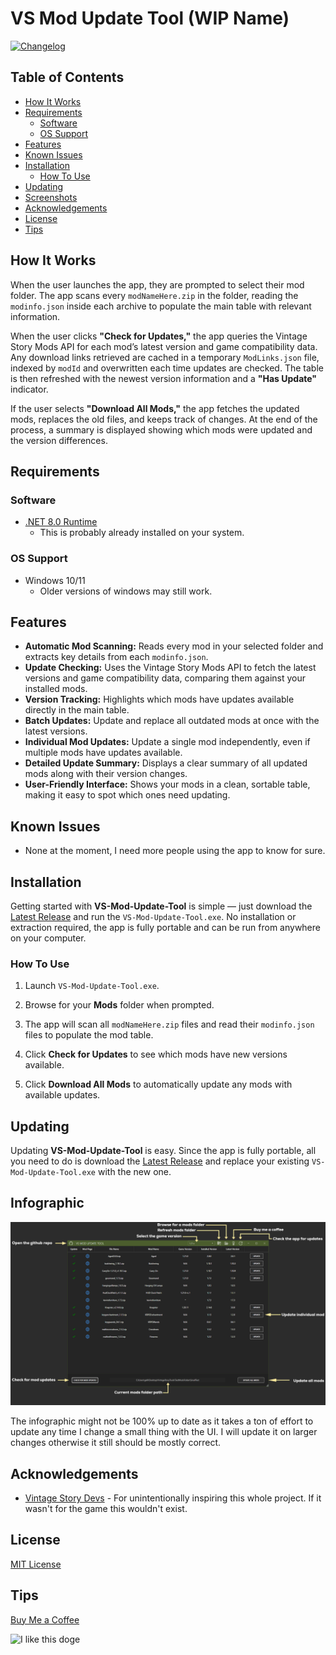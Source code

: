# VS Mod Update Tool (WIP Name)

[![Changelog](https://img.shields.io/badge/changelog-latest-blue)](docs/version/CHANGELOG.md)

## Table of Contents

- [How It Works](#how-it-works)
- [Requirements](#requirements)
  - [Software](#software)
  - [OS Support](#os-support)
- [Features](#features)
- [Known Issues](#known-issues)
- [Installation](#installation)
  - [How To Use](#how-to-use)
- [Updating](#updating)
- [Screenshots](#infographic)
- [Acknowledgements](#acknowledgements)
- [License](#license)
- [Tips](#tips)

## How It Works  
When the user launches the app, they are prompted to select their mod folder. The app scans every `modNameHere.zip` in the folder, reading the `modinfo.json` inside each archive to populate the main table with relevant information.  

When the user clicks **"Check for Updates,"** the app queries the Vintage Story Mods API for each mod’s latest version and game compatibility data. Any download links retrieved are cached in a temporary `ModLinks.json` file, indexed by `modId` and overwritten each time updates are checked. The table is then refreshed with the newest version information and a **"Has Update"** indicator.  

If the user selects **"Download All Mods,"** the app fetches the updated mods, replaces the old files, and keeps track of changes. At the end of the process, a summary is displayed showing which mods were updated and the version differences.  


## Requirements

### Software

- [.NET 8.0 Runtime](https://dotnet.microsoft.com/en-us/download/dotnet/8.0)
  - This is probably already installed on your system.

### OS Support

- Windows 10/11
  - Older versions of windows may still work.


## Features
- **Automatic Mod Scanning:** Reads every mod in your selected folder and extracts key details from each `modinfo.json`.  
- **Update Checking:** Uses the Vintage Story Mods API to fetch the latest versions and game compatibility data, comparing them against your installed mods.  
- **Version Tracking:** Highlights which mods have updates available directly in the main table.  
- **Batch Updates:** Update and replace all outdated mods at once with the latest versions.  
- **Individual Mod Updates:** Update a single mod independently, even if multiple mods have updates available.  
- **Detailed Update Summary:** Displays a clear summary of all updated mods along with their version changes.  
- **User-Friendly Interface:** Shows your mods in a clean, sortable table, making it easy to spot which ones need updating.  


## Known Issues

- None at the moment, I need more people using the app to know for sure.

## Installation

Getting started with **VS-Mod-Update-Tool** is simple — just download the [Latest Release](https://github.com/AriesLR/VS-Mod-Update-Tool/releases/latest) and run the `VS-Mod-Update-Tool.exe`. No installation or extraction required, the app is fully portable and can be run from anywhere on your computer.

### How To Use

1. Launch `VS-Mod-Update-Tool.exe`.

2. Browse for your **Mods** folder when prompted.

3. The app will scan all `modNameHere.zip` files and read their `modinfo.json` files to populate the mod table.

4. Click **Check for Updates** to see which mods have new versions available.

5. Click **Download All Mods** to automatically update any mods with available updates.


## Updating

Updating **VS-Mod-Update-Tool** is easy. Since the app is fully portable, all you need to do is download the [Latest Release](https://github.com/AriesLR/VS-Mod-Update-Tool/releases/latest) and replace your existing `VS-Mod-Update-Tool.exe` with the new one.


## Infographic
![VS Mod Update Tool Info](https://raw.githubusercontent.com/AriesLR/VS-Mod-Update-Tool/refs/heads/main/docs/img/VS-Mod-Update-Tool-Info.png)

The infographic might not be 100% up to date as it takes a ton of effort to update any time I change a small thing with the UI. I will update it on larger changes otherwise it still should be mostly correct.

 
## Acknowledgements
- [Vintage Story Devs](https://www.vintagestory.at) - For unintentionally inspiring this whole project. If it wasn't for the game this wouldn't exist.


## License

[MIT License](LICENSE)

## Tips
[Buy Me a Coffee](https://www.buymeacoffee.com/arieslr)

<img src="https://i.imgflip.com/1u2oyu.jpg" alt="I like this doge" width="100">